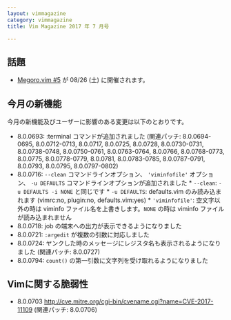 ```yaml
---
layout: vimmagazine
category: vimmagazine
title: Vim Magazine 2017 年 7 月号

---
```


## 話題

*   [Megoro.vim #5](https://megurovim.connpass.com/event/62414/) が 08/26 (土) に開催されます。

## 今月の新機能

今月の新機能及びユーザーに影響のある変更は以下のとおりです。

*    8.0.0693: :terminal コマンドが追加されました (関連パッチ: 8.0.0694-0695, 8.0.0712-0713, 8.0.0717, 8.0.0725, 8.0.0728, 8.0.0730-0731, 8.0.0738-0748, 8.0.0750-0761, 8.0.0763-0764, 8.0.0766, 8.0.0768-0773, 8.0.0775, 8.0.0778-0779, 8.0.0781, 8.0.0783-0785, 8.0.0787-0791, 8.0.0793, 8.0.0795, 8.0.0797-0802)
*    8.0.0716: `--clean` コマンドラインオプション、 `'viminfofile'` オプション、 `-u DEFAULTS` コマンドラインオプションが追加されました
    *   `--clean`: `-u DEFAULTS -i NONE` と同じです
    *   `-u DEFAULTS`: defaults.vim のみ読み込まれます (vimrc:no, plugin:no, defaults.vim:yes)
    *   `'viminfofile'`: 空文字以外の時は viminfo ファイル名を上書きします。`NONE` の時は viminfo ファイルが読み込まれません
*    8.0.0718: job の端末への出力が表示できるようになりました
*    8.0.0721: `:argedit` が複数の引数に対応しました
*    8.0.0724: ヤンクした時のメッセージにレジスタ名も表示されるようになりました (関連パッチ: 8.0.0727)
*    8.0.0794: `count()` の第一引数に文字列を受け取れるようになりました

## Vimに関する脆弱性

* 8.0.0703 <http://cve.mitre.org/cgi-bin/cvename.cgi?name=CVE-2017-11109> (関連パッチ: 8.0.0706)
